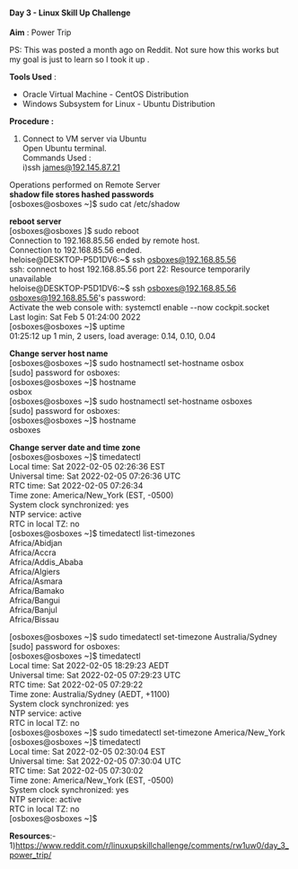 <!--linux skill up challenge-->

#### Day 3 - Linux Skill Up Challenge

**Aim** : Power Trip

PS: This was posted a month ago on Reddit. Not sure how this works but my goal is just to learn so I took it up .

**Tools Used** :
- Oracle Virtual Machine - CentOS Distribution
- Windows Subsystem for Linux - Ubuntu Distribution

**Procedure :**
1) Connect to VM server via Ubuntu</br>
   Open Ubuntu terminal.</br>
   Commands Used :</br>
   i)ssh james@192.145.87.21</br>
   
Operations performed on Remote Server</br>
**shadow file stores hashed passwords**<br/>
[osboxes@osboxes ~]$ sudo cat /etc/shadow<br/>

**reboot server**<br/>
[osboxes@osboxes ]$ sudo reboot<br/>
Connection to 192.168.85.56 ended by remote host.<br/>
Connection to 192.168.85.56 ended.<br/>
heloise@DESKTOP-P5D1DV6:~$ ssh osboxes@192.168.85.56<br/>
ssh: connect to host 192.168.85.56 port 22: Resource temporarily unavailable<br/>
heloise@DESKTOP-P5D1DV6:~$ ssh osboxes@192.168.85.56<br/>
osboxes@192.168.85.56's password:<br/>
Activate the web console with: systemctl enable --now cockpit.socket<br/>
Last login: Sat Feb  5 01:24:00 2022<br/>
[osboxes@osboxes ~]$ uptime<br/>
 01:25:12 up 1 min,  2 users,  load average: 0.14, 0.10, 0.04<br/>
 
 **Change server host name**<br/>
[osboxes@osboxes ~]$ sudo hostnamectl set-hostname osbox<br/>
[sudo] password for osboxes:<br/>
[osboxes@osboxes ~]$ hostname<br/>
osbox<br/>
[osboxes@osboxes ~]$ sudo hostnamectl set-hostname osboxes<br/>
[sudo] password for osboxes:<br/>
[osboxes@osboxes ~]$ hostname<br/>
osboxes<br/>

**Change server date and time zone**<br/>
[osboxes@osboxes ~]$ timedatectl<br/>
               Local time: Sat 2022-02-05 02:26:36 EST<br/>
           Universal time: Sat 2022-02-05 07:26:36 UTC<br/>
                 RTC time: Sat 2022-02-05 07:26:34<br/>
                Time zone: America/New_York (EST, -0500)<br/>
System clock synchronized: yes<br/>
              NTP service: active<br/>
          RTC in local TZ: no<br/>
[osboxes@osboxes ~]$ timedatectl list-timezones<br/>
Africa/Abidjan<br/>
Africa/Accra<br/>
Africa/Addis_Ababa<br/>
Africa/Algiers<br/>
Africa/Asmara<br/>
Africa/Bamako<br/>
Africa/Bangui<br/>
Africa/Banjul<br/>
Africa/Bissau<br/>

[osboxes@osboxes ~]$ sudo timedatectl set-timezone Australia/Sydney<br/>
[sudo] password for osboxes:<br/>
[osboxes@osboxes ~]$ timedatectl<br/>
               Local time: Sat 2022-02-05 18:29:23 AEDT<br/>
           Universal time: Sat 2022-02-05 07:29:23 UTC<br/>
                 RTC time: Sat 2022-02-05 07:29:22<br/>
                Time zone: Australia/Sydney (AEDT, +1100)<br/>
System clock synchronized: yes<br/>
              NTP service: active<br/>
          RTC in local TZ: no<br/>
[osboxes@osboxes ~]$ sudo timedatectl set-timezone America/New_York<br/>
[osboxes@osboxes ~]$ timedatectl<br/>
               Local time: Sat 2022-02-05 02:30:04 EST<br/>
           Universal time: Sat 2022-02-05 07:30:04 UTC<br/>
                 RTC time: Sat 2022-02-05 07:30:02<br/>
                Time zone: America/New_York (EST, -0500)<br/>
System clock synchronized: yes<br/>
              NTP service: active<br/>
          RTC in local TZ: no<br/>
[osboxes@osboxes ~]$<br/>


**Resources**:-</br>
1)https://www.reddit.com/r/linuxupskillchallenge/comments/rw1uw0/day_3_power_trip/</br>
